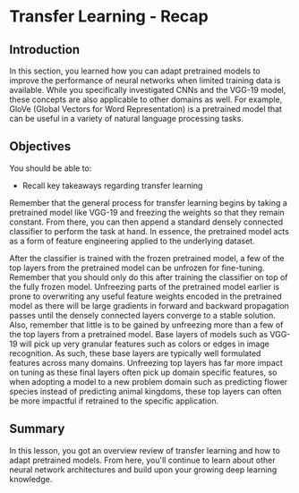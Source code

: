 
# Transfer Learning - Recap

## Introduction

In this section, you learned how you can adapt pretrained models to improve the performance of neural networks when limited training data is available. While you specifically investigated CNNs and the VGG-19 model, these concepts are also applicable to other domains as well. For example, GloVe (Global Vectors for Word Representation) is a pretrained model that can be useful in a variety of natural language processing tasks.


## Objectives
You should be able to:
* Recall key takeaways regarding transfer learning

Remember that the general process for transfer learning begins by taking a pretrained model like VGG-19 and freezing the weights so that they remain constant. From there, you can then append a standard densely connected classifier to perform the task at hand. In essence, the pretrained model acts as a form of feature engineering applied to the underlying dataset. 

After the classifier is trained with the frozen pretrained model, a few of the top layers from the pretrained model can be unfrozen for fine-tuning. Remember that you should only do this after training the classifier on top of the fully frozen model. Unfreezing parts of the pretrained model earlier is prone to overwriting any useful feature weights encoded in the pretrained model as there will be large gradients in forward and backward propagation passes until the densely connected layers converge to a stable solution. Also, remember that little is to be gained by unfreezing more than a few of the top layers from a pretrained model. Base layers of models such as VGG-19 will pick up very granular features such as colors or edges in image recognition. As such, these base layers are typically well formulated features across many domains. Unfreezing top layers has far more impact on tuning as these final layers often pick up domain specific features, so when adopting a model to a new problem domain such as predicting flower species instead of predicting animal kingdoms, these top layers can often be more impactful if retrained to the specific application.

## Summary

In this lesson, you got an overview review of transfer learning and how to adapt pretrained models. From here, you'll continue to learn about other neural network architectures and build upon your growing deep learning knowledge.
